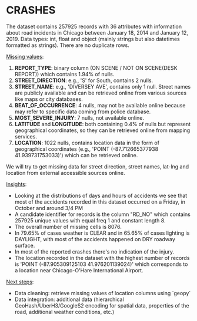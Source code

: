 # CRASHES
The dataset contains 257925 records with 36 attributes with information about road incidents in Chicago between January 18, 2014 and January 12, 2019. Data types: int, float and object (mainly strings but also datetimes formatted as strings). There are no duplicate rows.

<u>Missing values</u>:
1. **REPORT_TYPE**: binary column (ON SCENE / NOT ON SCENE(DESK REPORT)) which contains 1.94% of nulls.
2. **STREET_DIRECTION**: e.g., 'S' for South, contains 2 nulls.
3. **STREET_NAME**: e.g., 'DIVERSEY AVE', contains only 1 null. Street names are publicly available and can be retrieved online from various sources like maps or city databases.
4. **BEAT_OF_OCCURRENCE**: 4 nulls, may not be available online because may refer to specific data coming from police database.
5. **MOST_SEVERE_INJURY**: 7 nulls, not available online.
6. **LATITUDE** and **LONGITUDE**: both containing 0.4% of nulls but represent geographical coordinates, so they can be retrieved online from mapping services.
7. **LOCATION**: 1022 nulls, contains location data in the form of geographical coordinates (e.g., 'POINT (-87.712665377938 41.939731753033)') which can be retrieved online.

We will try to get missing data for street direction, street names, lat-lng and location from external accessible sources online.

<u>Insights</u>:
- Looking at the distributions of days and hours of accidents we see that most of the accidents recorded in this dataset occurred on a Friday, in October and around 3/4 PM
- A candidate identifier for records is the column "RD_NO" which contains 257925 unique values with equal freq 1 and constant length 8.
- The overall number of missing cells is 8076.
- In 79.65% of cases weather is CLEAR and in 65.65% of cases lighting is DAYLIGHT, with most of the accidents happened on DRY roadway surface.
- In most of the reported crashes there's no indication of the injury.
- The location recorded in the dataset with the highest number of records is 'POINT (-87.905309125103 41.976201139024)' which corresponds to a location near Chicago-O'Hare International Airport.

<u>Next steps</u>:
- Data cleaning: retrieve missing values of location columns using ´geopy´
- Data integration: additional data (hierarchical GeoHash/UberH3/GoogleS2 encoding for spatial data, properties of the road, additional weather conditions, etc.)